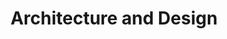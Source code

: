 ---
id: architecture-and-design
title: Architecture and Design
slug: /architecture-and-design
sidebar_label: Architecture and design
---